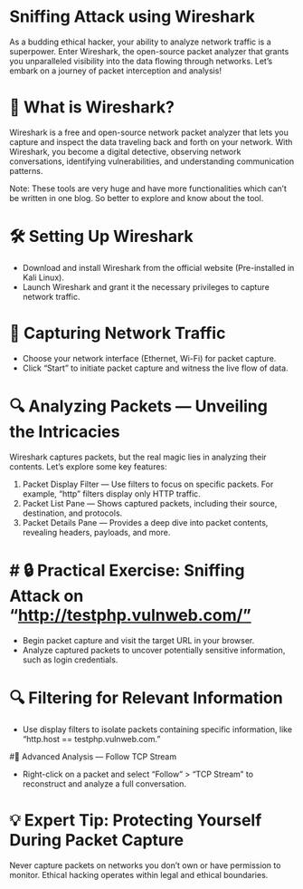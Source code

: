 # Sniffing Attack using Wireshark

As a budding ethical hacker, your ability to analyze network traffic is a superpower. Enter Wireshark, the open-source packet analyzer that grants you unparalleled visibility into the data flowing through networks. Let’s embark on a journey of packet interception and analysis!

# 🦈 What is Wireshark?
Wireshark is a free and open-source network packet analyzer that lets you capture and inspect the data traveling back and forth on your network. With Wireshark, you become a digital detective, observing network conversations, identifying vulnerabilities, and understanding communication patterns.

Note: These tools are very huge and have more functionalities which can’t be written in one blog. So better to explore and know about the tool.

# 🛠️ Setting Up Wireshark
- Download and install Wireshark from the official website (Pre-installed in Kali Linux).
- Launch Wireshark and grant it the necessary privileges to capture network traffic.

# 🔧 Capturing Network Traffic
- Choose your network interface (Ethernet, Wi-Fi) for packet capture.
- Click “Start” to initiate packet capture and witness the live flow of data.

# 🔍 Analyzing Packets — Unveiling the Intricacies
Wireshark captures packets, but the real magic lies in analyzing their contents. Let’s explore some key features:

1. Packet Display Filter — Use filters to focus on specific packets. For example, “http” filters display only HTTP traffic.
2. Packet List Pane — Shows captured packets, including their source, destination, and protocols.
3. Packet Details Pane — Provides a deep dive into packet contents, revealing headers, payloads, and more.

# # 🔒 Practical Exercise: Sniffing Attack on “http://testphp.vulnweb.com/”
- Begin packet capture and visit the target URL in your browser.
- Analyze captured packets to uncover potentially sensitive information, such as login credentials.

# 🔍 Filtering for Relevant Information
- Use display filters to isolate packets containing specific information, like “http.host == testphp.vulnweb.com.”

#🌟 Advanced Analysis — Follow TCP Stream
- Right-click on a packet and select “Follow” > “TCP Stream” to reconstruct and analyze a full conversation.

# 💡 Expert Tip: Protecting Yourself During Packet Capture
Never capture packets on networks you don’t own or have permission to monitor. Ethical hacking operates within legal and ethical boundaries.
